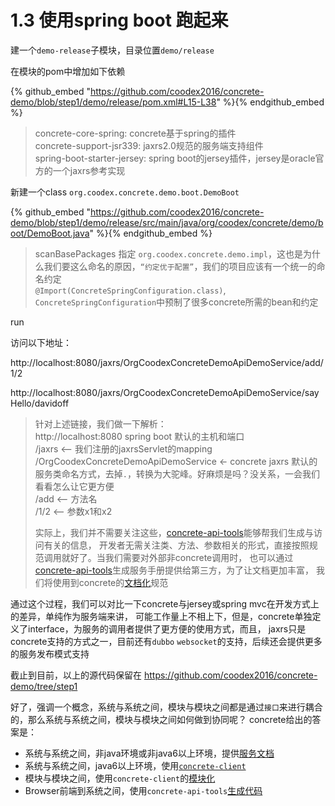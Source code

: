 # 1.3 使用spring boot 跑起来

建一个`demo-release`子模块，目录位置`demo/release`

在模块的pom中增加如下依赖

{% github_embed "https://github.com/coodex2016/concrete-demo/blob/step1/demo/release/pom.xml#L15-L38" %}{% endgithub_embed %}

> concrete-core-spring: concrete基于spring的插件  
> concrete-support-jsr339: jaxrs2.0规范的服务端支持组件  
> spring-boot-starter-jersey: spring boot的jersey插件，jersey是oracle官方的一个jaxrs参考实现

新建一个class `org.coodex.concrete.demo.boot.DemoBoot`

{% github_embed "https://github.com/coodex2016/concrete-demo/blob/step1/demo/release/src/main/java/org/coodex/concrete/demo/boot/DemoBoot.java" %}{% endgithub_embed %}

> scanBasePackages 指定 `org.coodex.concrete.demo.impl`，这也是为什么我们要这么命名的原因，`“约定优于配置”`，我们的项目应该有一个统一的命名约定  
> `@Import(ConcreteSpringConfiguration.class)`, `ConcreteSpringConfiguration`中预制了很多concrete所需的bean和约定


run

访问以下地址：

http://localhost:8080/jaxrs/OrgCoodexConcreteDemoApiDemoService/add/1/2

http://localhost:8080/jaxrs/OrgCoodexConcreteDemoApiDemoService/sayHello/davidoff

> 针对上述链接，我们做一下解析：  
> http://localhost:8080  spring boot 默认的主机和端口  
> /jaxrs <-- 我们注册的jaxrsServlet的mapping  
> /OrgCoodexConcreteDemoApiDemoService <- concrete jaxrs 默认的服务类命名方式，去掉`.`，转换为大驼峰。好麻烦是吗？没关系，一会我们看看怎么让它更方便  
> /add <-- 方法名  
> /1/2 <-- 参数x1和x2  
>   
> 实际上，我们并不需要关注这些，[concrete-api-tools](../impl/API.md)能够帮我们生成与访问有关的信息，
> 开发者无需关注类、方法、参数相关的形式，直接按照规范调用就好了。当我们需要对外部非concrete调用时，
> 也可以通过[concrete-api-tools](../impl/API.md)生成服务手册提供给第三方，为了让文档更加丰富，
> 我们将使用到concrete的[文档化](../definition/Description.md)规范


通过这个过程，我们可以对比一下concrete与jersey或spring mvc在开发方式上的差异，单纯作为服务端来讲，
可能工作量上不相上下，但是，concrete单独定义了interface，为服务的调用者提供了更方便的使用方式，而且，
jaxrs只是concrete支持的方式之一，目前还有`dubbo` `websocket`的支持，后续还会提供更多的服务发布模式支持

截止到目前，以上的源代码保留在 https://github.com/coodex2016/concrete-demo/tree/step1

好了，强调一个概念，系统与系统之间，模块与模块之间都是通过`接口`来进行耦合的，那么系统与系统之间，模块与模块之间如何做到协同呢？ 
concrete给出的答案是：  
- 系统与系统之间，非java环境或非java6以上环境，提供[服务文档](step2_1.md)
- 系统与系统之间，java6以上环境，使用[`concrete-client`](step2_2.md)
- 模块与模块之间，使用`concrete-client`的[模块化](step2_3.md)
- Browser前端到系统之间，使用`concrete-api-tools`[生成代码](step2_4.md)
